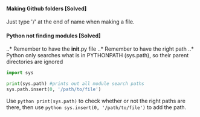 #### Making Github folders [Solved]
Just type '/' at the end of name when making a file.

#### Python not finding modules [Solved]
..* Remember to have the __init__.py file
..* Remember to have the right path
..* Python only searches what is in PYTHONPATH (sys.path), so their parent directories are ignored

```python
import sys

print(sys.path) #prints out all module search paths
sys.path.insert(0, '/path/to/file')
```
Use ```python print(sys.path)``` to check whether or not the right paths are there, then use ```python sys.insert(0, '/path/to/file')``` to add the path.
